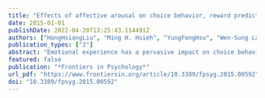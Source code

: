 ```yaml
---
title: "Effects of affective arousal on choice behavior, reward prediction errors, and feedback-related negativities in human reward-based decision making"
date: 2015-01-01
publishDate: 2022-04-20T13:25:43.114491Z
authors: ["HongHsiangLiu", "Ming H. Hsieh", "YungFongHsu", "Wen-Sung Lai"]
publication_types: ["2"]
abstract: "Emotional experience has a pervasive impact on choice behavior, yet the underlying mechanism remains unclear. Introducing facial-expression primes into a probabilistic learning task, we investigated how affective arousal regulates reward-related choice based on behavioral, model fitting, and feedback-related negativity (FRN) data. Sixty-six paid subjects were randomly assigned to the Neutral-Neutral (NN), Angry-Neutral (AN), and Happy-Neutral (HN) groups. A total of 960 trials were conducted. Subjects in each group were randomly exposed to half trials of the pre-determined emotional faces and another half of the neutral faces before choosing between two cards drawn from two decks with different assigned reward probabilities. Trial-by-trial data were fit with a standard reinforcement learning model using the Bayesian estimation approach. The temporal dynamics of brain activity were simultaneously recorded and analyzed using event-related potentials. Our analyses revealed that subjects in the NN group gained more reward values than those in the other two groups; they also exhibited comparatively differential estimated model-parameter values for reward prediction errors. Computing the difference wave of FRNs in reward vs. non-reward trials, we found that, compared to the NN group, subjects in the AN and HN groups had larger “General” FRNs (i.e., FRNs in no-reward trials minus FRNs in reward trials) and “Expected” FRNs (i.e., FRNs in expected reward-omission trials minus FRNs in expected reward-delivery trials), indicating an interruption in predicting reward. Further, both AN and HN groups appeared to be more sensitive to negative outcomes than the NN group. Collectively, our study suggests that affective arousal negatively regulates reward-related choice, probably through overweighting with negative feedback."
featured: false
publication: "*Frontiers in Psychology*"
url_pdf: "https://www.frontiersin.org/article/10.3389/fpsyg.2015.00592"
doi: "10.3389/fpsyg.2015.00592"
---
```


